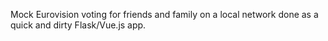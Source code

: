 Mock Eurovision voting for friends and family on a local network done as a quick and dirty Flask/Vue.js app.
